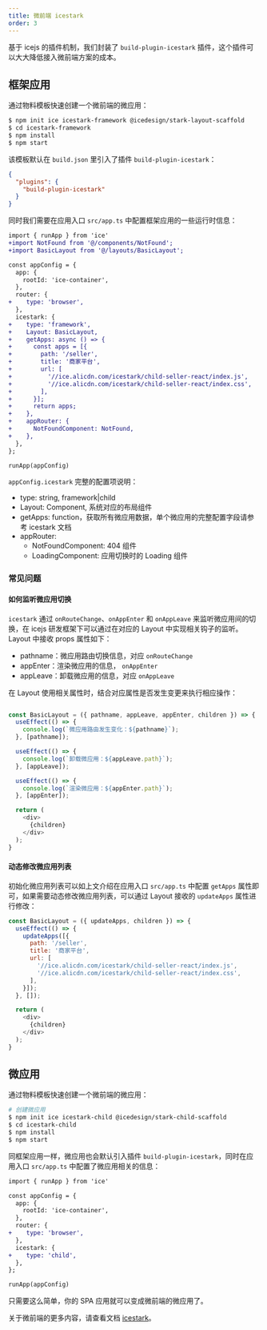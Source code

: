 ```yaml
---
title: 微前端 icestark
order: 3
---
```


基于 icejs 的插件机制，我们封装了 `build-plugin-icestark` 插件，这个插件可以大大降低接入微前端方案的成本。

## 框架应用

通过物料模板快速创建一个微前端的微应用：

```bash
$ npm init ice icestark-framework @icedesign/stark-layout-scaffold
$ cd icestark-framework
$ npm install
$ npm start
```

该模板默认在 `build.json` 里引入了插件 `build-plugin-icestark`：

```json
{
  "plugins": {
    "build-plugin-icestark"
  }
}
```

同时我们需要在应用入口 `src/app.ts` 中配置框架应用的一些运行时信息：

```diff
import { runApp } from 'ice'
+import NotFound from '@/components/NotFound';
+import BasicLayout from '@/layouts/BasicLayout';

const appConfig = {
  app: {
    rootId: 'ice-container',
  },
  router: {
+    type: 'browser',
  },
  icestark: {
+    type: 'framework',
+    Layout: BasicLayout,
+    getApps: async () => {
+      const apps = [{
+        path: '/seller',
+        title: '商家平台',
+        url: [
+          '//ice.alicdn.com/icestark/child-seller-react/index.js',
+          '//ice.alicdn.com/icestark/child-seller-react/index.css',
+        ],
+      }];
+      return apps;
+    },
+    appRouter: {
+      NotFoundComponent: NotFound,
+    },
  },
};

runApp(appConfig)
```

`appConfig.icestark` 完整的配置项说明：

- type: string, framework|child
- Layout: Component, 系统对应的布局组件
- getApps: function，获取所有微应用数据，单个微应用的完整配置字段请参考 icestark 文档
- appRouter:
  - NotFoundComponent: 404 组件
  - LoadingComponent: 应用切换时的 Loading 组件

### 常见问题

#### 如何监听微应用切换

`icestark` 通过 `onRouteChange`、`onAppEnter` 和 `onAppLeave` 来监听微应用间的切换，在 icejs 研发框架下可以通过在对应的 Layout 中实现相关钩子的监听。Layout 中接收 props 属性如下：

- pathname：微应用路由切换信息，对应 `onRouteChange`
- appEnter：渲染微应用的信息， `onAppEnter`
- appLeave：卸载微应用的信息，对应 `onAppLeave`

在 Layout 使用相关属性时，结合对应属性是否发生变更来执行相应操作：

```js

const BasicLayout = ({ pathname, appLeave, appEnter, children }) => {
  useEffect(() => {
    console.log(`微应用路由发生变化：${pathname}`);
  }, [pathname]);

  useEffect(() => {
    console.log(`卸载微应用：${appLeave.path}`);
  }, [appLeave]);

  useEffect(() => {
    console.log(`渲染微应用：${appEnter.path}`);
  }, [appEnter]);

  return (
    <div>
      {children}
    </div>
  );
}

```

#### 动态修改微应用列表

初始化微应用列表可以如上文介绍在应用入口 `src/app.ts` 中配置 `getApps` 属性即可，如果需要动态修改微应用列表，可以通过 Layout 接收的 `updateApps` 属性进行修改：

```js
const BasicLayout = ({ updateApps, children }) => {
  useEffect(() => {
    updateApps([{
      path: '/seller',
      title: '商家平台',
      url: [
        '//ice.alicdn.com/icestark/child-seller-react/index.js',
        '//ice.alicdn.com/icestark/child-seller-react/index.css',
      ],
    }]);
  }, []);

  return (
    <div>
      {children}
    </div>
  );
}
```

## 微应用

通过物料模板快速创建一个微前端的微应用：

``` bash
# 创建微应用
$ npm init ice icestark-child @icedesign/stark-child-scaffold
$ cd icestark-child
$ npm install
$ npm start
```

同框架应用一样，微应用也会默认引入插件 `build-plugin-icestark`，同时在应用入口 `src/app.ts` 中配置了微应用相关的信息：

```diff
import { runApp } from 'ice'

const appConfig = {
  app: {
    rootId: 'ice-container',
  },
  router: {
+    type: 'browser',
  },
  icestark: {
+    type: 'child',
  },
};

runApp(appConfig)
```

只需要这么简单，你的 SPA 应用就可以变成微前端的微应用了。

关于微前端的更多内容，请查看文档 [icestark](/docs/icestark/about)。
